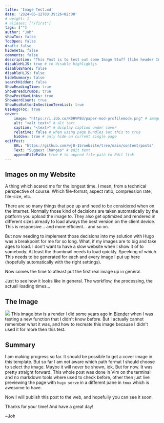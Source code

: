 ```yaml
---
title: 'Image Test.md'
date: '2024-05-12T00:39:26+02:00'
# weight: 1
# aliases: ["/first"]
tags: [""]
author: "Joh"
showToc: false 
TocOpen: false
draft: false
hidemeta: false
comments: false
description: "This Post is to test out some Image Stuff (like header Images)"
disableHLJS: true # to disable highlightjs
disableShare: false
disableHLJS: false
hideSummary: false
searchHidden: false
ShowReadingTime: true
ShowBreadCrumbs: true
ShowPostNavLinks: true
ShowWordCount: true
ShowRssButtonInSectionTermList: true
UseHugoToc: true
cover:
    image: "https://i.ibb.co/K0HVPBd/paper-mod-profilemode.png" # image path/url
    alt: "<alt text>" # alt text
    caption: "<text>" # display caption under cover
    relative: false # when using page bundles set this to true
    hidden: true # only hide on current single page
editPost:
    URL: "https://github.com/wj0-15/website/tree/main/content/posts"
    Text: "Suggest Changes" # edit text
    appendFilePath: true # to append file path to Edit link
---
```

## Images on my Website
A thing which scared me for the longest time. I mean, from a technical perspective of course. Which file-format, aspect ratio, compression rate, file-size, etc..

There are so many things that pop up and need to be considered when on the internet. Normally those kind of decisions are taken automatically by the platform you upload the image to. They also get optimized and rendered in different sizes already to load always the best version on the client device. This is responsive... and more efficient... and so on.

But now needing to implement those decisions into my solution with Hugo was a breakpoint for me for so long. What, if my images are to big and take ages to load. I don't want to have a slow website when I show it of to somebody. At least the thumbnail needs to load quickly. Speeking of which. This needs to be generated for each and every image I put up here (hopefully automatically with the right settings).

Now comes the time to atleast put the first real image up in general.

Just to see how it looks like in general. The workflow, the processing, the actuall loading times...
## The Image
![](bubbles.jpg)
This image btw is a render I did some years ago in [Blender](https://blender.org) when I was testing a new function that I didn't know before. But I actually cannot remember what it was, and how to recreate this image because I didn't used it for more then this test.

## Summary
I am making progress so far.
It should be possible to get a cover image in this template. But so far I am not aware which path format I should choose to select the image. Maybe it will never be shown, idk. But for now. It was pretty straight forward. This whole post was done in Vim on the terminal and no markdown tools where used to check before, other then just live previewing the page with `hugo serve` in a different pane in `tmux` which is awesome to have.

Now I will publish this post to the web, and hopefully you can see it soon.

Thanks for your time! And have a great day!

~Joh
